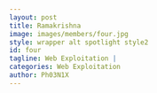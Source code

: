 ```yaml
---
layout: post
title: Ramakrishna
image: images/members/four.jpg
style: wrapper alt spotlight style2
id: four
tagline: Web Exploitation |
categories: Web Exploitation
author: Ph03N1X
---
```

